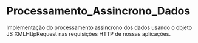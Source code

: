 # Processamento_Assincrono_Dados
 Implementação do processamento assincrono dos dados usando o objeto JS XMLHttpRequest nas requisições HTTP de nossas aplicações.
